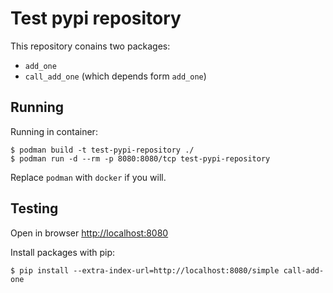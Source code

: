 # Test pypi repository

This repository conains two packages:
* `add_one`
* `call_add_one` (which depends form `add_one`)

## Running

Running in container:
```
$ podman build -t test-pypi-repository ./
$ podman run -d --rm -p 8080:8080/tcp test-pypi-repository
```
Replace `podman` with `docker` if you will.

## Testing

Open in browser [http://localhost:8080](http://localhost:8080)

Install packages with pip:
```
$ pip install --extra-index-url=http://localhost:8080/simple call-add-one  
```

